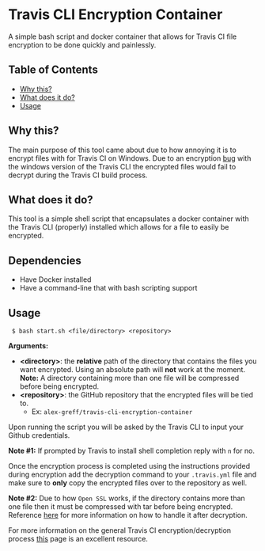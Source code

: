# Travis CLI Encryption Container

A simple bash script and docker container that allows for Travis CI file encryption to be done quickly and painlessly.

## Table of Contents
* [Why this?](#why-this)
* [What does it do?](#what-does-it-do)
* [Usage](#usage)

## Why this?

The main purpose of this tool came about due to how annoying it is to encrypt files with for Travis CI on Windows. Due to an encryption [bug](https://docs.travis-ci.com/user/encrypting-files/#caveat) with the windows version of the Travis CLI the encrypted files would fail to decrypt during the Travis CI build process.

## What does it do?

This tool is a simple shell script that encapsulates a docker container with the Travis CLI (properly) installed which allows for a file to easily be encrypted.

## Dependencies

* Have Docker installed
* Have a command-line that with bash scripting support

## Usage

``` $ bash start.sh <file/directory> <repository>```

**Arguments:**
* **\<directory>**: the **relative** path of the directory that contains the files you want encrypted. Using an absolute path will **not** work at the moment. **Note:** A directory containing more than one file will be compressed before being encrypted.
* **\<repository>**: the GitHub repository that the encrypted files will be tied to.
   * Ex: `alex-greff/travis-cli-encryption-container`

Upon running the script you will be asked by the Travis CLI to input your Github credentials.

**Note #1:** If prompted by Travis to install shell completion reply with `n` for no.

Once the encryption process is completed using the instructions provided during encryption add the decryption command to your `.travis.yml` file and make sure to **only** copy the encrypted files over to the repository as well.

**Note #2:** Due to how `Open SSL` works, if the directory contains more than one file then it must be compressed with tar before being encrypted. Reference [here](https://docs.travis-ci.com/user/encrypting-files/#encrypting-multiple-files) for more information on how to handle it after decryption.

For more information on the general Travis CI encryption/decryption process [this](https://docs.travis-ci.com/user/encrypting-files/) page is an excellent resource.
